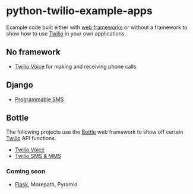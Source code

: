 # python-twilio-example-apps
Example code built either with 
[web frameworks](https://www.fullstackpython.com/web-frameworks.html) 
or without a framework to show how to use 
[Twilio](https://www.twilio.com/docs) in your own applications.


## No framework
* [Twilio Voice](https://github.com/mattmakai/python-twilio-example-apps/tree/master/no-framework/phone-calls) 
  for making and receiving phone calls

## Django
* [Programmable SMS](django/djsms)

## Bottle
The following projects use the 
[Bottle](https://www.fullstackpython.com/bottle.html) web framework
to show off certain [Twilio](https://www.fullstackpython.com/twilio.html)
API functions.

* [Twilio Voice](https://github.com/mattmakai/python-twilio-example-apps/tree/master/bottle/voice)
* [Twilio SMS & MMS](https://github.com/mattmakai/python-twilio-example-apps/tree/master/bottle/sms-mms)


### Coming soon
* [Flask](https://www.fullstackpython.com/flask.html), Morepath, Pyramid

